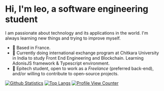 # Hi, I'm leo, a software engineering student

I am passionate about technology and its applications in the world. I'm always learning new things and trying to improve myself.

- 📍 Based in France.
- 🌱 Currently doing international exchange program at Chitkara University in India to study Front End Engineering and Blockchain. Learning AdonisJS framework & Typescript environment.
- 🏫 Epitech student, open to work as a *Freelance* (preferred back-end), and/or willing to contribute to open-source projects.

[![Github Statistics](https://github-readme-stats.vercel.app/api?username=LeopoldSallan&count_private=true&show_icons=true&hide_border=true&theme=radical)](https://github.com/LeopoldSallan)
[![Top Langs](https://github-readme-stats.vercel.app/api/top-langs/?username=LeopoldSallan&layout=compact&count_private=true&theme=radical)](https://github.com/LeopoldSallan)
[![Profile View Counter](https://komarev.com/ghpvc/?username=LeopoldSallan)](https://github.com/LeopoldSallan)
